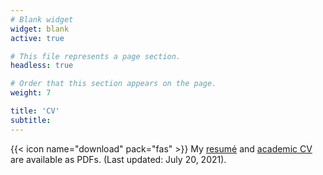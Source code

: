 ```yaml
---
# Blank widget
widget: blank
active: true

# This file represents a page section.
headless: true

# Order that this section appears on the page.
weight: 7

title: 'CV'
subtitle:
---
```


{{< icon name="download" pack="fas" >}} My [resumé](uploads/01122021_Hudson_resume.pdf) and [academic CV](uploads/CV.pdf) are available as PDFs. (Last updated: July 20, 2021).
